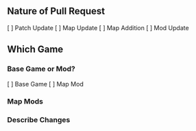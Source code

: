 ## Nature of Pull Request
<!-- Select any that apply. -->
[ ] Patch Update
[ ] Map Update
[ ] Map Addition
[ ] Mod Update

## Which Game
<!-- State which game this PR
applies to. -->

### Base Game or Mod?
<!-- Select only one that applies. -->
[ ] Base Game
[ ] Map Mod

### Map Mods
<!-- If your PR includes map mods,
please state them here. -->

### Describe Changes
<!-- Make sure to describe the changes
that this PR will be making. -->